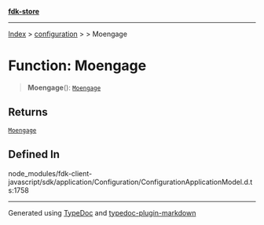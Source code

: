 [**fdk-store**](../../../README.md)
***

[Index](../../../API.md) > [configuration](../../README.md) > [<internal>](../README.md) > Moengage

# Function: Moengage

> **Moengage**(): [`Moengage`](../type-aliases/type-alias.Moengage.md)

## Returns

[`Moengage`](../type-aliases/type-alias.Moengage.md)

## Defined In

node\_modules/fdk-client-javascript/sdk/application/Configuration/ConfigurationApplicationModel.d.ts:1758

***
Generated using [TypeDoc](https://typedoc.org/) and [typedoc-plugin-markdown](https://www.npmjs.com/package/typedoc-plugin-markdown)
